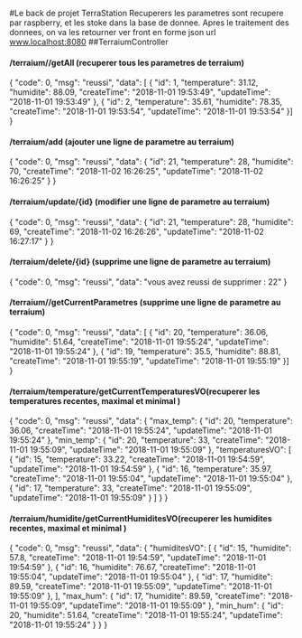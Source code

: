 #Le back de projet TerraStation
Recuperers les parametres sont recupere par raspberry, et les stoke dans la base de donnee. Apres le traitement des donnees,
on va les retourner ver front en forme json
url www.localhost:8080
##TerraiumController
#### /terraium//getAll (recuperer tous les parametres de terraium)

{
    "code": 0,
    "msg": "reussi",
    "data": [
        {
            "id": 1,
            "temperature": 31.12,
            "humidite": 88.09,
            "createTime": "2018-11-01 19:53:49",
            "updateTime": "2018-11-01 19:53:49"
        },
        {
            "id": 2,
            "temperature": 35.61,
            "humidite": 78.35,
            "createTime": "2018-11-01 19:53:54",
            "updateTime": "2018-11-01 19:53:54"
        }]
  }

#### /terraium/add (ajouter une ligne de parametre au terraium)
{
    "code": 0,
    "msg": "reussi",
    "data": {
        "id": 21,
        "temperature": 28,
        "humidite": 70,
        "createTime": "2018-11-02 16:26:25",
        "updateTime": "2018-11-02 16:26:25"
    }
}


#### /terraium/update/{id} (modifier une ligne de parametre au terraium)
{
    "code": 0,
    "msg": "reussi",
    "data": {
        "id": 21,
        "temperature": 28,
        "humidite": 69,
        "createTime": "2018-11-02 16:26:26",
        "updateTime": "2018-11-02 16:27:17"
    }
}
#### /terraium/delete/{id} (supprime une ligne de parametre au terraium)
{
    "code": 0,
    "msg": "reussi",
    "data": "vous avez reussi de supprimer : 22"
}
#### /terraium//getCurrentParametres (supprime une ligne de parametre au terraium)
{
    "code": 0,
    "msg": "reussi",
    "data": [
        {
            "id": 20,
            "temperature": 36.06,
            "humidite": 51.64,
            "createTime": "2018-11-01 19:55:24",
            "updateTime": "2018-11-01 19:55:24"
        },
        {
            "id": 19,
            "temperature": 35.5,
            "humidite": 88.81,
            "createTime": "2018-11-01 19:55:19",
            "updateTime": "2018-11-01 19:55:19"
        }]
 }
#### /terraium/temperature/getCurrentTemperaturesVO(recuperer les temperatures recentes, maximal et minimal )
{
    "code": 0,
    "msg": "reussi",
    "data": {
        "max_temp": {
            "id": 20,
            "temperature": 36.06,
            "createTime": "2018-11-01 19:55:24",
            "updateTime": "2018-11-01 19:55:24"
        },
        "min_temp": {
            "id": 20,
            "temperature": 33,
            "createTime": "2018-11-01 19:55:09",
            "updateTime": "2018-11-01 19:55:09"
        },
        "temperaturesVO": [
            {
                "id": 15,
                "temperature": 33.22,
                "createTime": "2018-11-01 19:54:59",
                "updateTime": "2018-11-01 19:54:59"
            },
            {
                "id": 16,
                "temperature": 35.97,
                "createTime": "2018-11-01 19:55:04",
                "updateTime": "2018-11-01 19:55:04"
            },
            {
                "id": 17,
                "temperature": 33,
                "createTime": "2018-11-01 19:55:09",
                "updateTime": "2018-11-01 19:55:09"
            }
        ]
    }
}
#### /terraium/humidite/getCurrentHumiditesVO(recuperer les humidites recentes, maximal et minimal )
{
    "code": 0,
    "msg": "reussi",
    "data": {
        "humiditesVO": [
            {
                "id": 15,
                "humidite": 57.8,
                "createTime": "2018-11-01 19:54:59",
                "updateTime": "2018-11-01 19:54:59"
            },
            {
                "id": 16,
                "humidite": 76.67,
                "createTime": "2018-11-01 19:55:04",
                "updateTime": "2018-11-01 19:55:04"
            },
            {
                "id": 17,
                "humidite": 89.59,
                "createTime": "2018-11-01 19:55:09",
                "updateTime": "2018-11-01 19:55:09"
            },
        ],
        "max_hum": {
            "id": 17,
            "humidite": 89.59,
            "createTime": "2018-11-01 19:55:09",
            "updateTime": "2018-11-01 19:55:09"
        },
        "min_hum": {
            "id": 20,
            "humidite": 51.64,
            "createTime": "2018-11-01 19:55:24",
            "updateTime": "2018-11-01 19:55:24"
        }
    }
}